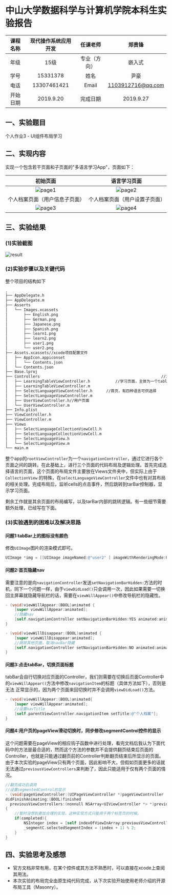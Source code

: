 # 中山大学数据科学与计算机学院本科生实验报告
| 课程名称 | 现代操作系统应用开发 |   任课老师   |      郑贵锋       |
| :------: | :------------------: | :----------: | :---------------: |
|   年级   |         15级         | 专业（方向） |      嵌入式       |
|   学号   |       15331378       |     姓名     |       尹豪        |
|   电话   |     13307461421      |    Email     | 1103912716@qq.com |
| 开始日期 |      2019.9.20       |   完成日期   |     2019.9.27     |



## 一、实验题目

个人作业3 - UI组件布局学习



## 二、实现内容

实现一个包含若干页面和子页面的"多语言学习App"，页面如下：

|            初始页面            |          语言学习页面          |
| :----------------------------: | :----------------------------: |
|   ![page1](./img/page1.png)    |   ![page2](./img/page2.png)    |
| 个人档案页面（用户信息子页面） | 个人档案页面（用户设置子页面） |
|   ![page3](./img/page3.png)    |   ![page4](./img/page4.png)    |



## 三、实验结果

### (1)实验截图

![result](./img/result.gif)

### (2)实验步骤以及关键代码

整个项目的结构如下

```txt
.
├── AppDelegate.h
├── AppDelegate.m
├── Asserts																//资源文件
│   └── Images.xcassets
│       ├── English.png
│       ├── German.png
│       ├── Japanese.png
│       ├── Spanish.png
│       ├── learn1.png
│       ├── learn2.png
│       ├── user1.png
│       └── user2.png
├── Assets.xcassets//xcode项目配置文件
│   ├── AppIcon.appiconset
│   │   └── Contents.json
│   └── Contents.json
├── Base.lproj
├── Controllers														//三个主要的ViewController
│   ├── LearningTableViewController.h			//学习页面，主体为一个tableView
│   ├── LearningTableViewController.m
│   ├── SelectLanguageViewController.h		//首页，有四种语言可供选择
│   ├── SelectLanguageViewController.m
│   ├── UserViewController.h//用户页面
│   └── UserViewController.m
├── Info.plist
├── ViewController.h
├── ViewController.m
├── Views																	//主页面布局
│   ├── SelectLanguageCollectionViewCell.h
│   ├── SelectLanguageCollectionViewCell.m
│   ├── SelectLanguageView.h
│   └── SelectLanguageView.m
└── main.m

```

整个app的`rootViewController`为一个`navigationController`，通过它进行各个页面之间的跳转。在此基础上，进行三个页面的代码布局及逻辑处理。首先完成选择语言的页面，这个页面的布局文件主要放在Views文件夹中，但实际上由于`CollectionView` 的特殊，在`selectLanguageViewController`文件中也有对其布局的相关处理。完成布局后，监听cells的点击事件，然后跳转到tarBar控制器，显示学习页面。

剩余工作就是其余页面的布局编写，以及tarBar内部的跳转逻辑。有一些细节需要额外处理，已经写在下面。

### (3)实验遇到的困难以及解决思路

#### 问题1:tabBar上的图标没有颜色

修改`UIImage`图片的渲染模式即可。

```objective-c
UIImage *img = [[UIImage imageNamed:@"user2" ] imageWithRenderingMode:UIImageRenderingModeAlwaysOriginal];
```

#### 问题2:首页隐藏nav

需要注意的是向`navigationController`发送`setNavigationBarHidden:`方法的时机，同下一个问题一样，由于`viewDidLoad()`只会调用一次，因此如果需要一切换回主屏幕就隐藏导航栏的话，需要在`viewWillAppear()`中修改导航栏的隐藏性。

```objective-c
- (void)viewWillAppear:(BOOL)animated {
    [super viewWillAppear:animated];
    //隐藏nav
    [self.navigationController setNavigationBarHidden:YES animated:animated];
}

- (void)viewWillDisappear:(BOOL)animated {
    [super viewWillDisappear:animated];
    //跳转其他页面，取消navBar隐藏
    [self.navigationController setNavigationBarHidden:NO animated:animated];
}
```

#### 问题3:点击tabBar，切换页面标题

tabBar会自行切换对应页面的Controller，我们则需要在切换后页面Controller中的`viewWillAppear()`方法中修改`navigationItem`的标题（具体方法如下），否则是无法 正常显示的，因为两个页面来回切换时并不会调用`viewDidLoad()`方法。

```objective-c
- (void)viewWillAppear:(BOOL)animated{
    [super viewWillAppear:animated];
    //设置navTitle
    [self.parentViewController.navigationItem setTitle:@"个人档案"];
}
```

#### 问题4:用户页的pageView滑动切换时，同步修改segmentControl控件的显示

这个问题需要在pageView的相应钩子函数中进行处理，看完文档后我认为下面代码中的方法是最合适的，然而这个方法的参数并不会提供翻页结束后页面的Controller，也就是只能通过翻页前的Controller判断翻页结束后所显示的页面。由于本次实验的pageView只有两个页面，因此影响不大，但假如页面更多的话就无法通过`previousViewControllers`来判断了，因此只能适用于仅有两个页面的情况。

```objective-c
//翻页成功后调用
//设置segmentedControl的显示
- (void)pageViewController:(UIPageViewController *)pageViewController
didFinishAnimating:(BOOL)finished 
  previousViewControllers:(nonnull NSArray<UIViewController *> *)previousViewControllers transitionCompleted:(BOOL)completed
{
    //暂时没想到更加合理的实现，这种实现方式只能用于两个标签页的时候。
    if(completed){
        NSInteger index = [self indexOfViewInArray:previousViewControllers[0]];
        _segmentC.selectedSegmentIndex = (index + 1) % 2;
    }
}
```



## 四、实验思考及感想

- 官方文档非常有用，在某个控件或其方法不熟悉时，可以直接在xcode上查阅其用法。
- 本次实验的布局完全由原生纯代码完成，从下次实验开始使用老师介绍的开源布局工具（Masonry）。

